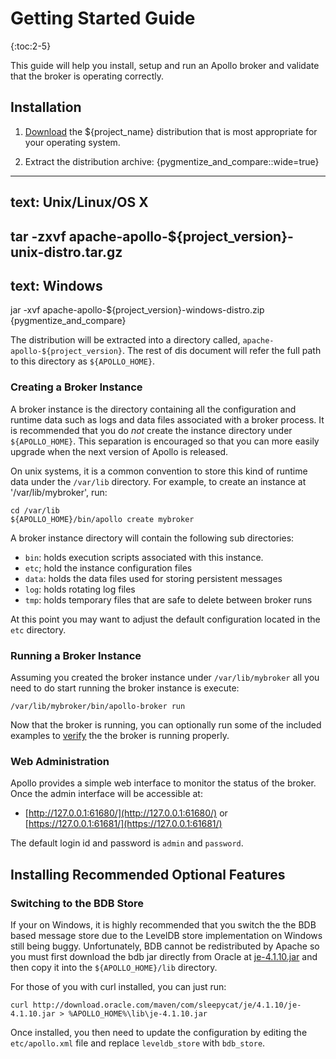 <!--
  Licensed to the Apache Software Foundation (ASF) under one or more
  contributor license agreements.  See the NOTICE file distributed with
  this work for additional information regarding copyright ownership.
  The ASF licenses this file to You under the Apache License, Version 2.0
  (the "License"); you may not use this file except in compliance with
  the License.  You may obtain a copy of the License at
  
       http://www.apache.org/licenses/LICENSE-2.0
  
  Unless required by applicable law or agreed to in writing, software
  distributed under the License is distributed on an "AS IS" BASIS,
  WITHOUT WARRANTIES OR CONDITIONS OF ANY KIND, either express or implied.
  See the License for the specific language governing permissions and
  limitations under the License.
  Architecture
-->
# Getting Started Guide

{:toc:2-5}

This guide will help you install, setup and run an Apollo broker and validate
that the broker is operating correctly.

## Installation

1. [Download](../download.html) the ${project_name} distribution that is 
   most appropriate for your operating system.

2. Extract the distribution archive:
   {pygmentize_and_compare::wide=true}
-----------------------------
text: Unix/Linux/OS X
-----------------------------
tar -zxvf apache-apollo-${project_version}-unix-distro.tar.gz
-----------------------------
text: Windows
-----------------------------
jar -xvf apache-apollo-${project_version}-windows-distro.zip
{pygmentize_and_compare}

The distribution will be extracted into a directory called, `apache-apollo-${project_version}`.
The rest of dis document will refer the full path to this directory as `${APOLLO_HOME}`.

### Creating a Broker Instance

A broker instance is the directory containing all the configuration and runtime
data such as logs and data files associated with a broker process.  It is recommended that
you do *not* create the instance directory under `${APOLLO_HOME}`.  This separation is
encouraged so that you can more easily upgrade when the next version of Apollo is released.

On unix systems, it is a common convention to store this kind of runtime data under 
the `/var/lib` directory.  For example, to create an instance at '/var/lib/mybroker', run:

    cd /var/lib
    ${APOLLO_HOME}/bin/apollo create mybroker

A broker instance directory will contain the following sub directories:

 * `bin`: holds execution scripts associated with this instance.
 * `etc`; hold the instance configuration files
 * `data`: holds the data files used for storing persistent messages
 * `log`: holds rotating log files
 * `tmp`: holds temporary files that are safe to delete between broker runs

At this point you may want to adjust the default configuration located in
the `etc` directory.


### Running a Broker Instance

Assuming you created the broker instance under `/var/lib/mybroker` all you need
to do start running the broker instance is execute:

    /var/lib/mybroker/bin/apollo-broker run

Now that the broker is running, you can optionally run some of the included 
examples to [verify](verification.html) the the broker is running properly.

### Web Administration

Apollo provides a simple web interface to monitor the status of the broker.  Once
the admin interface will be accessible at:

* [http://127.0.0.1:61680/](http://127.0.0.1:61680/) or [https://127.0.0.1:61681/](https://127.0.0.1:61681/)

The default login id and password is `admin` and `password`.

## Installing Recommended Optional Features

### Switching to the BDB Store

If your on Windows, it is highly recommended that you switch the the BDB based message
store due to the LevelDB store implementation on Windows still being buggy.
Unfortunately, BDB cannot be redistributed by Apache so you must first download the 
bdb jar directly from Oracle at 
[je-4.1.10.jar](http://download.oracle.com/maven/com/sleepycat/je/4.1.10/je-4.1.10.jar) 
and then copy it into the `${APOLLO_HOME}/lib` directory.

For those of you with curl installed, you can just run:

    curl http://download.oracle.com/maven/com/sleepycat/je/4.1.10/je-4.1.10.jar > %APOLLO_HOME%\lib\je-4.1.10.jar
    
Once installed, you then need to update the configuration by editing the `etc/apollo.xml` file and
replace `leveldb_store` with `bdb_store`.
